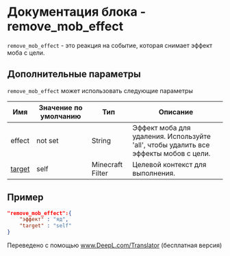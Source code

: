 # Документация блока - remove_mob_effect

`remove_mob_effect` - это реакция на событие, которая снимает эффект моба с цели.

## Дополнительные параметры

`remove_mob_effect` может использовать следующие параметры

| Имя                                                 | Значение по умолчанию | Тип              | Описание                                                                             |
|-----------------------------------------------------|-----------------------|------------------|--------------------------------------------------------------------------------------|
| effect                                              | not set               | String           | Эффект моба для удаления. Используйте 'all', чтобы удалить все эффекты мобов с цели. |
| [target](../../Entity_JSON/Filters/Filters_List.md) | self                  | Minecraft Filter | Целевой контекст для выполнения.                                                     |

## Пример

``` json
"remove_mob_effect":{
    "эффект" : "яд",
    "target" : "self"
}
```


Переведено с помощью www.DeepL.com/Translator (бесплатная версия)